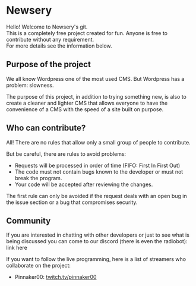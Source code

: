 <h1>Newsery</h1>
<p>Hello! Welcome to Newsery's git.<br>
  This is a completely free project created for fun. Anyone is free to contribute without any requirement.<br>
  For more details see the information below.</p>
<h2>Purpose of the project</h2>
<p>We all know Wordpress one of the most used CMS. But Wordpress has a problem: slowness.</p>
<p>The purpose of this project, in addition to trying something new, is also to create a cleaner and lighter CMS that allows everyone to have the convenience of a CMS with the speed of a site built on purpose.</p>
<h2>Who can contribute?</h2>
<p>All! There are no rules that allow only a small group of people to contribute.</p>
<p>But be careful, there are rules to avoid problems:</p>
<ul>
  <li>Requests will be processed in order of time (FIFO: First In First Out)</li>
  <li>The code must not contain bugs known to the developer or must not break the program.</li>
  <li>Your code will be accepted after reviewing the changes.</li>
</ul>
<p>The first rule can only be avoided if the request deals with an open bug in the issue section or a bug that compromises security.</p>
<h2>Community</h2>
<p>If you are interested in chatting with other developers or just to see what is being discussed you can come to our discord (there is even the radiobot): link here</p>
<p>If you want to follow the live programming, here is a list of streamers who collaborate on the project:</p>
<ul>
  <li>Pinnaker00: <a href="https://www.twitch.tv/pinnaker00">twitch.tv/pinnaker00</a></li>
</ul>
